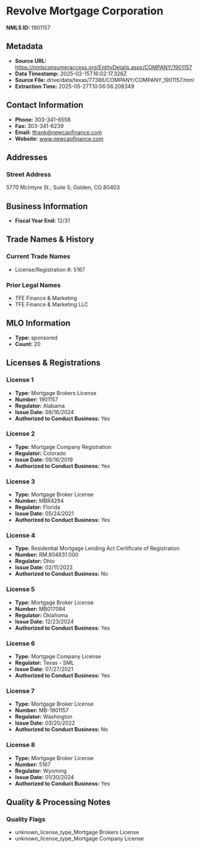 # Revolve Mortgage Corporation

**NMLS ID:** 1901157

## Metadata
- **Source URL:** https://nmlsconsumeraccess.org/EntityDetails.aspx/COMPANY/1901157
- **Data Timestamp:** 2025-02-15T16:02:17.326Z
- **Source File:** drive/data/texas/77386/COMPANY/COMPANY_1901157.html
- **Extraction Time:** 2025-05-27T10:56:56.208349

## Contact Information
- **Phone:** 303-341-6558
- **Fax:** 303-341-6239
- **Email:** tfrank@newcapfinance.com
- **Website:** www.newcapfinance.com

## Addresses
### Street Address
5770 McIntyre St.; Suite 5; Golden, CO 80403

## Business Information
- **Fiscal Year End:** 12/31

## Trade Names & History
### Current Trade Names
- License/Registration #: 5167

### Prior Legal Names
- TFE Finance & Marketing
- TFE Finance & Marketing LLC

## MLO Information
- **Type:** sponsored
- **Count:** 20

## Licenses & Registrations

### License 1
- **Type:** Mortgage Brokers License
- **Number:** 1901157
- **Regulator:** Alabama
- **Issue Date:** 08/16/2024
- **Authorized to Conduct Business:** Yes

### License 2
- **Type:** Mortgage Company Registration
- **Regulator:** Colorado
- **Issue Date:** 09/16/2019
- **Authorized to Conduct Business:** Yes

### License 3
- **Type:** Mortgage Broker License
- **Number:** MBR4294
- **Regulator:** Florida
- **Issue Date:** 05/24/2021
- **Authorized to Conduct Business:** Yes

### License 4
- **Type:** Residential Mortgage Lending Act Certificate of Registration
- **Number:** RM.804831.000
- **Regulator:** Ohio
- **Issue Date:** 02/11/2022
- **Authorized to Conduct Business:** No

### License 5
- **Type:** Mortgage Broker License
- **Number:** MB017084
- **Regulator:** Oklahoma
- **Issue Date:** 12/23/2024
- **Authorized to Conduct Business:** Yes

### License 6
- **Type:** Mortgage Company License
- **Regulator:** Texas - SML
- **Issue Date:** 07/27/2021
- **Authorized to Conduct Business:** Yes

### License 7
- **Type:** Mortgage Broker License
- **Number:** MB-1901157
- **Regulator:** Washington
- **Issue Date:** 03/20/2022
- **Authorized to Conduct Business:** No

### License 8
- **Type:** Mortgage Broker License
- **Number:** 5167
- **Regulator:** Wyoming
- **Issue Date:** 01/30/2024
- **Authorized to Conduct Business:** Yes

## Quality & Processing Notes
### Quality Flags
- unknown_license_type_Mortgage Brokers License
- unknown_license_type_Mortgage Company License
